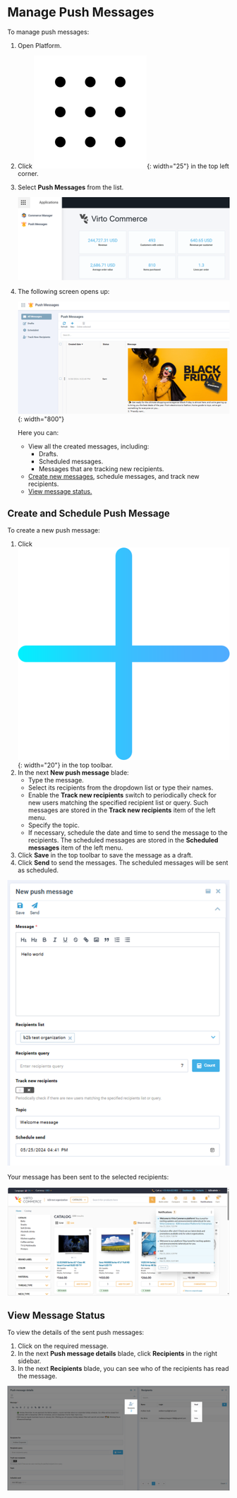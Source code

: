 # Manage Push Messages

To manage push messages:

1. Open Platform.
1. Click ![Dots](media/nine-dots-icon1.png){: width="25"} in the top left corner.

1. Select **Push Messages** from the list. 

    ![Open push messages](media/open-push-messages.png)

1. The following screen opens up:

    ![First blade](media/first-blade.png){: width="800"}

    Here you can:
    
    * View all the created messages, including:
        * Drafts.
        * Scheduled messages.
        * Messages that are tracking new recipients.
    * [Create new messages](manage-push-messages.md#create-and-schedule-push-message), schedule messages, and track new recipients.
    * [View message status.](manage-push-messages.md#view-message-status)

## Create and Schedule Push Message

To create a new push message:

1. Click ![Plus](media/plus.png){: width="20"} in the top toolbar.
1. In the next **New push message** blade:
    * Type the message.
    * Select its recipients from the dropdown list or type their names.
    * Enable the **Track new recipients** switch to periodically check for new users matching the specified recipient list or query. Such messages are stored in the **Track new recipients** item of the left menu.
    * Specify the topic. 
    * If necessary, schedule the date and time to send the message to the recipients. The scheduled messages are stored in the **Scheduled messages** item of the left menu.
1. Click **Save** in the top toolbar to save the message as a draft.
1. Click **Send** to send the messages. The scheduled messages will be sent as scheduled. 

![Create message](media/create-message.png)

Your message has been sent to the selected recipients:

![Message sent](media/sent-message.png)


## View Message Status

To view the details of the sent push messages:

1. Click on the required message.
1. In the next **Push message details** blade, click **Recipients** in the right sidebar.
1. In the next **Recipients** blade, you can see who of the recipients has read the message.

![Status](media/message-status.png)

